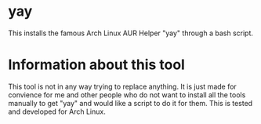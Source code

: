 # yay
This installs the famous Arch Linux AUR Helper "yay" through a bash script.
# Information about this tool
This tool is not in any way trying to replace anything. It is just made for convience for me and other people who do not want to install all the tools manually to get "yay" and would like a script to do it for them. This is tested and developed for Arch Linux.
